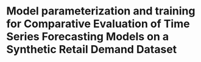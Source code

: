 # Model parameterization and training for Comparative Evaluation of Time Series Forecasting Models on a Synthetic Retail Demand Dataset

